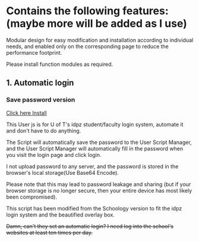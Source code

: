 # Contains the following features: (maybe more will be added as I use)

Modular design for easy modification and installation according to individual needs, and enabled only on the corresponding page to reduce the performance footprint.

Please install function modules as required.

## 1. Automatic login

### Save password version

[Click here Install](https://github.com/wuyilingwei/MyUserScript/raw/main/userjs/UofT-idpz/Auto_login_Spwd.user.js)

This User js is for U of T's idpz student/faculty login system, automate it and don't have to do anything.

The Script will automatically save the password to the User Script Manager, and the User Script Manager will automatically fill in the password when you visit the login page and click login.

I not upload password to any server, and the password is stored in the browser's local storage(Use Base64 Encode).

Please note that this may lead to password leakage and sharing (but if your browser storage is no longer secure, then your entire device has most likely been compromised).

This script has been modified from the Schoology version to fit the idpz login system and the beautified overlay box.

~~Damn, can't they set an automatic login? I need log into the school's websites at least ten times per day.~~
